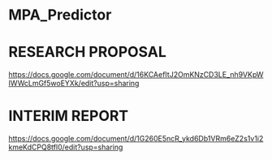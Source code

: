 # MPA_Predictor

# RESEARCH PROPOSAL
https://docs.google.com/document/d/16KCAefItJ2OmKNzCD3LE_nh9VKpWIWWcLmGf5woEYXk/edit?usp=sharing

# INTERIM REPORT
https://docs.google.com/document/d/1G260E5ncR_ykd6Db1VRm6eZ2s1v1i2kmeKdCPQ8tfl0/edit?usp=sharing

